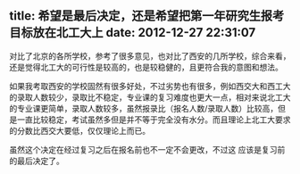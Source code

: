 title: 希望是最后决定，还是希望把第一年研究生报考目标放在北工大上
date: 2012-12-27 22:31:07
---

对比了北京的各所学校，参考了很多意见，也对比了西安的几所学校，综合来看，还是觉得北工大的可行性是较高的，也是较稳健的，且更符合我的意图和想法。

如果我考取西安的学校固然有很多好处，不过劣势也有很多，例如西交大和西工大的录取人数较少，录取比不稳定，专业课的复习难度也更大一点，相对来说北工大的专业课更简单，录取人数较多，虽然报录比（报名人数/录取人数）比较高，但是一直比较稳定，考试虽然多但是并不等于完全没有水分。而且理论上北工大要求的分数比西交大要低，仅仅理论上而已。

虽然这个决定在经过复习之后在报名前也不一定不会更改，不过这 应该是复习前的最后决定了。
